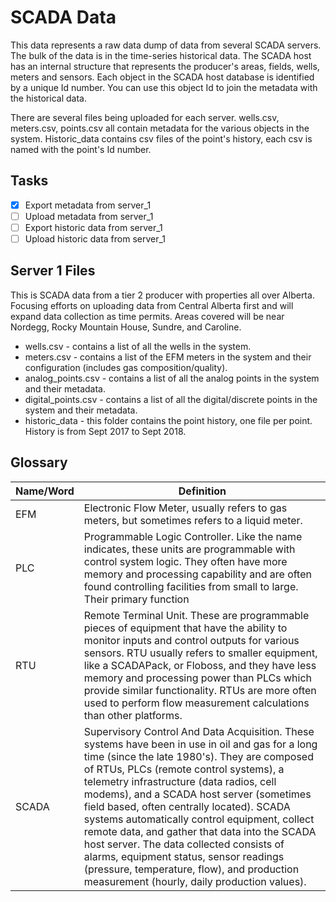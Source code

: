 # SCADA Data

This data represents a raw data dump of data from several SCADA servers. The bulk of the data is in the time-series historical data. The SCADA host has an internal structure that represents the producer's areas, fields, wells, meters and sensors. Each object in the SCADA host database is identified by a unique Id number. You can use this object Id to join the metadata with the historical data. 

There are several files being uploaded for each server. wells.csv, meters.csv, points.csv all contain metadata for the various objects in the system. Historic_data contains csv files of the point's history, each csv is named with the point's Id number.  

## Tasks

- [x] Export metadata from server_1
- [ ] Upload metadata from server_1
- [ ] Export historic data from server_1
- [ ] Upload historic data from server_1

## Server 1 Files

This is SCADA data from a tier 2 producer with properties all over Alberta. Focusing efforts on uploading data from Central Alberta first and will expand data collection as time permits. Areas covered will be near Nordegg, Rocky Mountain House, Sundre, and Caroline. 

- wells.csv - contains a list of all the wells in the system. 
- meters.csv - contains a list of the EFM meters in the system and their configuration (includes gas composition/quality). 
- analog_points.csv - contains a list of all the analog points in the system and their metadata.
- digital_points.csv - contains a list of all the digital/discrete points in the system and their metadata.
- historic_data - this folder contains the point history, one file per point. History is from Sept 2017 to Sept 2018. 


## Glossary

| Name/Word | Definition |
| --- | --- |
| EFM | Electronic Flow Meter, usually refers to gas meters, but sometimes refers to a liquid meter. |
| PLC | Programmable Logic Controller. Like the name indicates, these units are programmable with control system logic. They often have more memory and processing capability and are often found controlling facilities from small to large. Their primary function 
| RTU | Remote Terminal Unit. These are programmable pieces of equipment that have the ability to monitor inputs and control outputs for various sensors. RTU usually refers to smaller equipment, like a SCADAPack, or Floboss, and they have less memory and processing power than PLCs which provide similar functionality. RTUs are more often used to perform flow measurement calculations than other platforms. |
| SCADA | Supervisory Control And Data Acquisition. These systems have been in use in oil and gas for a long time (since the late 1980's). They are composed of RTUs, PLCs (remote control systems), a telemetry infrastructure (data radios, cell modems), and a SCADA host server (sometimes field based, often centrally located). SCADA systems automatically control equipment, collect remote data, and gather that data into the SCADA host server. The data collected consists of alarms, equipment status, sensor readings (pressure, temperature, flow), and production measurement (hourly, daily production values). |



